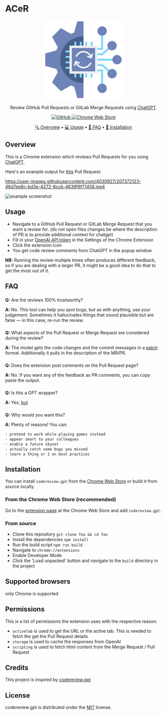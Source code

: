 # ACeR

<p align="center">
  <img src="public/icons/icon_128.png" alt="localysoter" />
</p>
<p align='center'>
    Review GitHub Pull Requests or GitLab Merge Requests using <a href="https://chat.openai.com" target="_blank">ChatGPT</a>.
</p>
<p align='center'>
    <a href="https://github.com/sturdy-dev/codereview.gpt/blob/main/LICENSE.txt">
        <img alt="GitHub"
        src="https://img.shields.io/github/license/sturdy-dev/codereview.gpt">
    </a>
    <a href="https://chrome.google.com/webstore/detail/codereviewgpt/amdfidcajdihmbhmmgohhkoaijpkocdn">
      <img alt="Chrome Web Store"
      src="https://img.shields.io/chrome-web-store/v/amdfidcajdihmbhmmgohhkoaijpkocdn">
    </a>
</p>
<p align="center">
  <a href="#overview">🔍 Overview</a> •
  <a href="#usage">💻 Usage</a> •
  <a href="#faq">📖 FAQ</a> •
  <a href="#installation">🔧 Installation</a>
</p>

## Overview

This is a Chrome extension which reviews Pull Requests for you using [ChatGPT](https://chat.openai.com/).

Here's an example output for [this](https://github.com/sturdy-dev/semantic-code-search/pull/17) Pull Request:

https://user-images.githubusercontent.com/4030927/207372123-46d7ee8c-bd3e-4272-8ccb-4639f9f71458.mp4

![example screenshot](https://raw.githubusercontent.com/sturdy-dev/codereview.gpt/main/docs/codereview_gpt_screenshot_1.png)

## Usage

- Navigate to a GitHub Pull Request or GitLab Merge Request that you want a review for. (do not open files changes be where the description of PR is to provide additional context for chatgpt)
- Fill in your [OpenAI API token](https://platform.openai.com/account/api-keys) in the Settings of the Chrome Extension
- Click the extension icon
- You get code review comments from ChatGPT in the popup window

**NB:** Running the review multiple times often produces different feedback, so if you are dealing with a larger PR, it might be a good idea to do that to get the most out of it.

## FAQ

###

**Q:** Are the reviews 100% trustworthy?

**A:** No. This tool can help you spot bugs, but as with anything, use your judgement. Sometimes it hallucinates things that sound plausible but are false — in this case, re-run the review.

###

**Q:** What aspects of the Pull Request or Merge Request are considered during the review?

**A:** The model gets the code changes and the commit messages in a [patch](https://git-scm.com/docs/git-format-patch) format. Additionally it pulls in the description of the MR/PR.

###

**Q:** Does the extension post comments on the Pull Request page?

**A:** No. If you want any of the feedback as PR comments, you can copy paste the output.

###

**Q:** Is this a GPT wrapper?

**A:** Yes, [but](https://twitter.com/creatine_cycle/status/1600331160776998913)

###

**Q:** Why would you want this?

**A:** Plenty of reasons! You can:

    - pretend to work while playing games instead
    - appear smart to your colleagues
    - enable a future skynet
    - actually catch some bugs you missed
    - learn a thing or 2 on best practices

## Installation

You can install `codereview.gpt` from the [Chrome Web Store](https://chrome.google.com/webstore/detail/codereviewgpt/amdfidcajdihmbhmmgohhkoaijpkocdn) or build it from source locally.

### From the Chrome Web Store (recommended)

Go to the [extension page](https://chrome.google.com) at the Chrome Web Store and add `codereview.gpt`.

### From source

- Clone this repository `git clone foo && cd foo`
- Install the dependencies `npm install`
- Run the build script `npm run build`
- Navigate to `chrome://extensions`
- Enable Developer Mode
- Click the 'Load unpacked' button and navigate to the `build` directory in the project

## Supported browsers

only Chrome is supported

## Permissions

This is a list of permissions the extension uses with the respective reason.

- `activeTab` is used to get the URL or the active tab. This is needed to fetch the get the Pull Request details
- `storage` is used to cache the responses from OpenAI
- `scripting` is used to fetch html content from the Merge Request / Pull Request

## Credits

This project is inspired by [codereview.gpt](https://github.com/sturdy-dev/codereview.gpt)

## License

codereview.gpt is distributed under the [MIT](LICENSE.txt) license.
